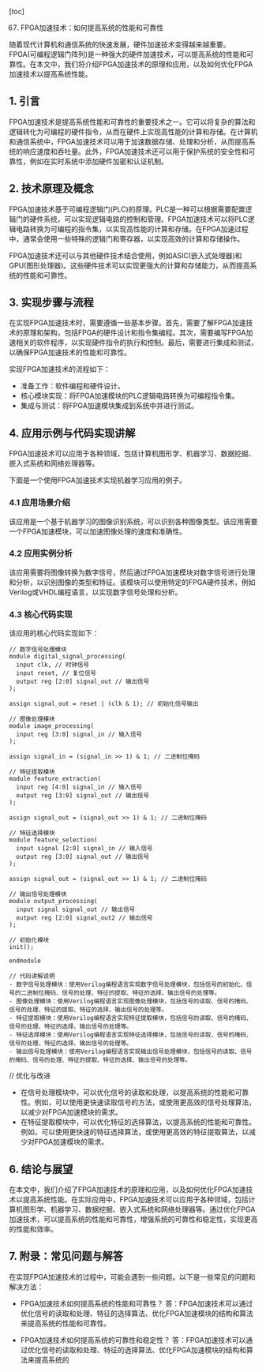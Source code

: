 
[toc]                    
                
                
67. FPGA加速技术：如何提高系统的性能和可靠性

随着现代计算机和通信系统的快速发展，硬件加速技术变得越来越重要。FPGA(可编程逻辑门阵列)是一种强大的硬件加速技术，可以提高系统的性能和可靠性。在本文中，我们将介绍FPGA加速技术的原理和应用，以及如何优化FPGA加速技术以提高系统性能。

## 1. 引言

FPGA加速技术是提高系统性能和可靠性的重要技术之一。它可以将复杂的算法和逻辑转化为可编程的硬件指令，从而在硬件上实现高性能的计算和存储。在计算机和通信系统中，FPGA加速技术可以用于加速数据存储、处理和分析，从而提高系统的响应速度和吞吐量。此外，FPGA加速技术还可以用于保护系统的安全性和可靠性，例如在实时系统中添加硬件加密和认证机制。

## 2. 技术原理及概念

FPGA加速技术基于可编程逻辑门(PLC)的原理。PLC是一种可以根据需要配置逻辑门的硬件系统，可以实现逻辑电路的控制和管理。FPGA加速技术可以将PLC逻辑电路转换为可编程的指令集，以实现高性能的计算和存储。在FPGA加速过程中，通常会使用一些特殊的逻辑门和寄存器，以实现高效的计算和存储操作。

FPGA加速技术还可以与其他硬件技术结合使用，例如ASIC(嵌入式处理器)和GPU(图形处理器)。这些硬件技术可以实现更强大的计算和存储能力，从而提高系统的性能和可靠性。

## 3. 实现步骤与流程

在实现FPGA加速技术时，需要遵循一些基本步骤。首先，需要了解FPGA加速技术的原理和架构，包括FPGA的硬件设计和指令集编程。其次，需要编写FPGA加速相关的软件程序，以实现硬件指令的执行和控制。最后，需要进行集成和测试，以确保FPGA加速技术的性能和可靠性。

实现FPGA加速技术的流程如下：

- 准备工作：软件编程和硬件设计。
- 核心模块实现：将FPGA加速模块的PLC逻辑电路转换为可编程指令集。
- 集成与测试：将FPGA加速模块集成到系统中并进行测试。

## 4. 应用示例与代码实现讲解

FPGA加速技术可以应用于各种领域，包括计算机图形学、机器学习、数据挖掘、嵌入式系统和网络处理器等。

下面是一个使用FPGA加速技术实现机器学习应用的例子。

### 4.1 应用场景介绍

该应用是一个基于机器学习的图像识别系统，可以识别各种图像类型。该应用需要一个FPGA加速模块，可以加速图像处理的速度和准确性。

### 4.2 应用实例分析

该应用需要将图像转换为数字信号，然后通过FPGA加速模块对数字信号进行处理和分析，以识别图像的类型和特征。该模块可以使用特定的FPGA硬件技术，例如Verilog或VHDL编程语言，以实现数字信号处理和分析。

### 4.3 核心代码实现

该应用的核心代码实现如下：

```
// 数字信号处理模块
module digital_signal_processing(
  input clk, // 时钟信号
  input reset, // 复位信号
  output reg [2:0] signal_out // 输出信号
);

assign signal_out = reset | (clk & 1); // 初始化信号输出

// 图像处理模块
module image_processing(
  input reg [3:0] signal_in // 输入信号
);

assign signal_in = (signal_in >> 1) & 1; // 二进制位掩码

// 特征提取模块
module feature_extraction(
  input reg [4:0] signal_in // 输入信号
  output reg [3:0] signal_out // 输出信号
);

assign signal_out = (signal_out >> 1) & 1; // 二进制位掩码

// 特征选择模块
module feature_selection(
  input signal [2:0] signal_in // 输入信号
  output reg [3:0] signal_out // 输出信号
);

assign signal_out = (signal_out >> 1) & 1; // 二进制位掩码

// 输出信号处理模块
module output_processing(
  input signal signal_out // 输出信号
  output reg [2:0] signal_out2 // 输出信号
);

// 初始化模块
init();

endmodule

// 代码讲解说明
- 数字信号处理模块：使用Verilog编程语言实现数字信号处理模块，包括信号的初始化、信号的二进制位掩码、信号的处理、特征的提取、特征的选择、输出信号的处理等。
- 图像处理模块：使用Verilog编程语言实现图像处理模块，包括信号的读取、信号的掩码、信号的处理、特征的提取、特征的选择、输出信号的处理等。
- 特征提取模块：使用Verilog编程语言实现特征提取模块，包括信号的读取、信号的掩码、信号的处理、特征的选择、输出信号的处理等。
- 特征选择模块：使用Verilog编程语言实现特征选择模块，包括信号的读取、信号的掩码、信号的处理、特征的选择、输出信号的处理等。
- 输出信号处理模块：使用Verilog编程语言实现输出信号处理模块，包括信号的读取、信号的掩码、信号的处理、特征的提取、特征的选择、输出信号的处理等。

```
// 优化与改进

- 在信号处理模块中，可以优化信号的读取和处理，以提高系统的性能和可靠性。例如，可以使用更快速读取信号的方法，或使用更高效的信号处理算法，以减少对FPGA加速模块的需求。
- 在特征提取模块中，可以优化特征的选择算法，以提高系统的性能和可靠性。例如，可以使用更快速的特征选择算法，或使用更高效的特征提取算法，以减少对FPGA加速模块的需求。

## 6. 结论与展望

在本文中，我们介绍了FPGA加速技术的原理和应用，以及如何优化FPGA加速技术以提高系统性能。在实际应用中，FPGA加速技术可以应用于各种领域，包括计算机图形学、机器学习、数据挖掘、嵌入式系统和网络处理器等。通过优化FPGA加速技术，可以提高系统的性能和可靠性，增强系统的可靠性和稳定性，实现更高的性能和效率。

## 7. 附录：常见问题与解答

在实现FPGA加速技术的过程中，可能会遇到一些问题。以下是一些常见的问题和解决方法：

- FPGA加速技术如何提高系统的性能和可靠性？
答：FPGA加速技术可以通过优化信号的读取和处理、特征的选择算法、优化FPGA加速模块的结构和算法来提高系统的性能和可靠性。

- FPGA加速技术如何提高系统的可靠性和稳定性？
答：FPGA加速技术可以通过优化信号的读取和处理、特征的选择算法、优化FPGA加速模块的结构和算法来提高系统的

